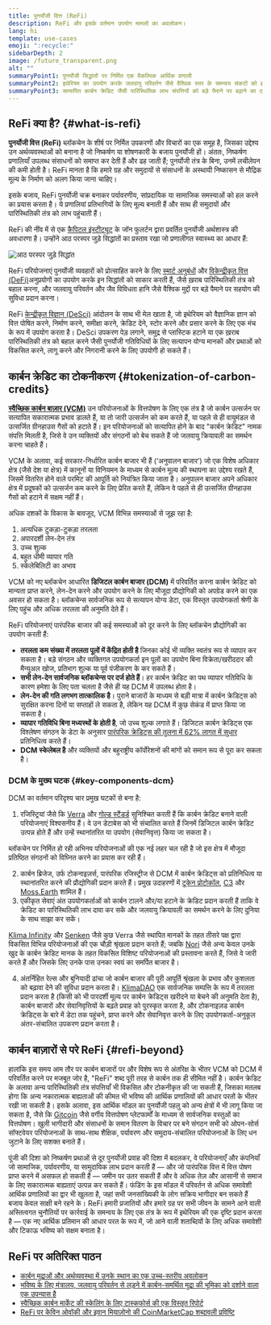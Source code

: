 ```yaml
---
title: पुनर्योजी वित्त (ReFi)
description: ReFi और इसके वर्तमान उपयोग मामलों का अवलोकन।
lang: hi
template: use-cases
emoji: ":recycle:"
sidebarDepth: 2
image: /future_transparent.png
alt: ""
summaryPoint1: पुनर्योजी सिद्धांतों पर निर्मित एक वैकल्पिक आर्थिक प्रणाली
summaryPoint2: इथेरियम का उपयोग करके जलवायु परिवर्तन जैसे वैश्विक स्तर के समन्वय संकटों को हल करने का प्रयास
summaryPoint3: सत्यापित कार्बन क्रेडिट जैसी पारिस्थितिक लाभ संपत्तियों को बड़े पैमाने पर बढ़ाने का एक उपकरण
---
```


## ReFi क्या है? \{#what-is-refi}

**पुनर्योजी वित्त (ReFi)** ब्लॉकचेन के शीर्ष पर निर्मित उपकरणों और विचारों का एक समूह है, जिसका उद्देश्य उन अर्थव्यवस्थाओं को बनाना है जो निष्कर्षण या शोषणकारी के बजाय पुनर्योजी हों। अंततः, निष्कर्षण प्रणालियाँ उपलब्ध संसाधनों को समाप्त कर देती हैं और ढह जाती हैं; पुनर्योजी तंत्र के बिना, उनमें लचीलेपन की कमी होती है। ReFi मानता है कि हमारे ग्रह और समुदायों से संसाधनों के अस्थायी निष्कासन से मौद्रिक मूल्य के निर्माण को अलग किया जाना चाहिए।

इसके बजाय, ReFi पुनर्योजी चक्र बनाकर पर्यावरणीय, सांप्रदायिक या सामाजिक समस्याओं को हल करने का प्रयास करता है। ये प्रणालियां प्रतिभागियों के लिए मूल्य बनाती हैं और साथ ही समुदायों और पारिस्थितिकी तंत्र को लाभ पहुंचाती हैं।

ReFi की नींव में से एक [कैपिटल इंस्टीट्यूट](https://capitalinstitute.org) के जॉन फुलर्टन द्वारा प्रवर्तित पुनर्योजी अर्थशास्त्र की अवधारणा है। उन्होंने आठ परस्पर जुड़े सिद्धांतों का प्रस्ताव रखा जो प्रणालीगत स्वास्थ्य का आधार हैं:

![आठ परस्पर जुड़े सिद्धांत](./refi-regenerative-economy-diagram.png)

ReFi परियोजनाएं पुनर्योजी व्यवहारों को प्रोत्साहित करने के लिए [स्मार्ट अनुबंधों](/developers/docs/smart-contracts/) और [विकेन्द्रीकृत वित्त (DeFi)](/defi/)अनुप्रयोगों का उपयोग करके इन सिद्धांतों को साकार करती हैं, जैसे ख़राब पारिस्थितिकी तंत्र को बहाल करना, और जलवायु परिवर्तन और जैव विविधता हानि जैसे वैश्विक मुद्दों पर बड़े पैमाने पर सहयोग की सुविधा प्रदान करना।

ReFi [केन्द्रीकृत विज्ञान (DeSci)](/desci/) आंदोलन के साथ भी मेल खाता है, जो इथेरियम को वैज्ञानिक ज्ञान को वित्त पोषित करने, निर्माण करने, समीक्षा करने, क्रेडिट देने, स्टोर करने और प्रसार करने के लिए एक मंच के रूप में उपयोग करता है। DeSci उपकरण पेड़ लगाने, समुद्र से प्लास्टिक हटाने या एक ख़राब पारिस्थितिकी तंत्र को बहाल करने जैसी पुनर्योजी गतिविधियों के लिए सत्यापन योग्य मानकों और प्रथाओं को विकसित करने, लागू करने और निगरानी करने के लिए उपयोगी हो सकते हैं।

## कार्बन क्रेडिट का टोकनीकरण \{#tokenization-of-carbon-credits}

**[स्वैच्छिक कार्बन बाज़ार (VCM)](https://climatefocus.com/so-what-voluntary-carbon-market-exactly/)** उन परियोजनाओं के वित्तपोषण के लिए एक तंत्र है जो कार्बन उत्सर्जन पर सत्यापित सकारात्मक प्रभाव डालते हैं, या तो जारी उत्सर्जन को कम करते हैं, या पहले से ही वायुमंडल से उत्सर्जित ग्रीनहाउस गैसों को हटाते हैं। इन परियोजनाओं को सत्यापित होने के बाद "कार्बन क्रेडिट" नामक संपत्ति मिलती है, जिसे वे उन व्यक्तियों और संगठनों को बेच सकते हैं जो जलवायु क्रियावली का समर्थन करना चाहते हैं।

VCM के अलावा, कई सरकार-निर्धारित कार्बन बाजार भी हैं (‘अनुपालन बाजार’) जो एक विशेष अधिकार क्षेत्र (जैसे देश या क्षेत्र) में कानूनों या विनियमन के माध्यम से कार्बन मूल्य की स्थापना का उद्देश्य रखते हैं, जिसमें वितरित होने वाले परमिट की आपूर्ति को नियंत्रित किया जाता है। अनुपालन बाजार अपने अधिकार क्षेत्र में प्रदूषकों को उत्सर्जन कम करने के लिए प्रेरित करते हैं, लेकिन वे पहले से ही उत्सर्जित ग्रीनहाउस गैसों को हटाने में सक्षम नहीं हैं।

अधिक दशकों के विकास के बावजूद, VCM विभिन्न समस्याओं से जूझ रहा है:

1. अत्यधिक टुकड़ा-टुकड़ा तरलता
2. अपारदर्शी लेन-देन तंत्र
3. उच्च शुल्क
4. बहुत धीमी व्यापार गति
5. स्केलेबिलिटी का अभाव

VCM को नए ब्लॉकचेन आधारित **डिजिटल कार्बन बाजार (DCM)** में परिवर्तित करना कार्बन क्रेडिट को मान्यता प्राप्त करने, लेन-देन करने और उपयोग करने के लिए मौजूदा प्रौद्योगिकी को अपग्रेड करने का एक अवसर हो सकता है। ब्लॉकचेन्स सार्वजनिक रूप से सत्यापन योग्य डेटा, एक विस्तृत उपयोगकर्ता श्रेणी के लिए पहुंच और अधिक तरलता की अनुमति देते हैं।

ReFi परियोजनाएं पारंपरिक बाजार की कई समस्याओं को दूर करने के लिए ब्लॉकचेन प्रौद्योगिकी का उपयोग करती हैं:

- **तरलता कम संख्या में तरलता पूलों में केंद्रित होती है** जिनका कोई भी व्यक्ति स्वतंत्र रूप से व्यापार कर सकता है। बड़े संगठन और व्यक्तिगत उपयोगकर्ता इन पूलों का उपयोग बिना विक्रेता/खरीददार की मैन्युअल खोज, प्रतिभाग शुल्क या पूर्व पंजीकरण के कर सकते हैं।
- **सभी लेन-देन सार्वजनिक ब्लॉकचेन्स पर दर्ज होते हैं**। हर कार्बन क्रेडिट का पथ व्यापार गतिविधि के कारण हमेशा के लिए पता चलता है जैसे ही यह DCM में उपलब्ध होता है।
- **लेन-देन की गति लगभग तात्कालिक है**। पुराने बाजारों के माध्यम से बड़ी मात्रा में कार्बन क्रेडिट्स को सुरक्षित करना दिनों या सप्ताहों ले सकता है, लेकिन यह DCM में कुछ सेकंड में प्राप्त किया जा सकता है।
- **व्यापार गतिविधि बिना मध्यस्थों के होती है**, जो उच्च शुल्क लगाते हैं। डिजिटल कार्बन क्रेडिट्स एक विश्लेषण संगठन के डेटा के अनुसार [पारंपरिक क्रेडिट्स की तुलना में 62% लागत में सुधार](https://www.klimadao.finance/blog/klimadao-analysis-of-the-base-carbon-tonne) प्रतिनिधित्व करते हैं।
- **DCM स्केलेबल है** और व्यक्तियों और बहुराष्ट्रीय कॉर्पोरेशनों की मांगों को समान रूप से पूरा कर सकता है।

### DCM के मुख्य घटक \{#key-components-dcm}

DCM का वर्तमान परिदृश्य चार प्रमुख घटकों से बना है:

1. रजिस्ट्रियां जैसे कि [Verra](https://verra.org/project/vcs-program/registry-system/) और [गोल्ड स्टैंडर्ड](https://www.goldstandard.org/) सुनिश्चित करती हैं कि कार्बन क्रेडिट बनाने वाली परियोजनाएं विश्वसनीय हैं। वे उन डेटाबेस को भी संचालित करते हैं जिनमें डिजिटल कार्बन क्रेडिट उत्पन्न होते हैं और उन्हें स्थानांतरित या उपयोग (सेवानिवृत्त) किया जा सकता है।

ब्लॉकचेन पर निर्मित हो रही अभिनव परियोजनाओं की एक नई लहर चल रही है जो इस क्षेत्र में मौजूदा प्रतिष्ठित संगठनों को विघ्नित करने का प्रयास कर रही हैं।

2. कार्बन ब्रिजेज, उर्फ टोकनाइज़र्स, पारंपरिक रजिस्ट्रीज से DCM में कार्बन क्रेडिट्स को प्रतिनिधित्व या स्थानांतरित करने की प्रौद्योगिकी प्रदान करते हैं। प्रमुख उदाहरणों में [टूकेन प्रोटोकॉल](https://toucan.earth/), [C3](https://c3.app/) और [Moss.Earth](https://moss.earth/) शामिल हैं।
3. एकीकृत सेवाएं अंत उपयोगकर्ताओं को कार्बन टालने और/या हटाने के क्रेडिट प्रदान करती हैं ताकि वे क्रेडिट का पारिस्थितिकी लाभ दावा कर सकें और जलवायु क्रियावली का समर्थन करने के लिए दुनिया के साथ साझा कर सकें।

[Klima Infinity](https://www.klimadao.finance/infinity) और [Senken](https://senken.io/) जैसे कुछ Verra जैसे स्थापित मानकों के तहत तीसरे पक्ष द्वारा विकसित विभिन्न परियोजनाओं की एक चौड़ी श्रृंखला प्रदान करते हैं; जबकि [Nori](https://nori.com/) जैसे अन्य केवल उनके खुद के कार्बन क्रेडिट मानक के तहत विकसित विशिष्ट परियोजनाओं की प्रस्तावना करते हैं, जिसे वे जारी करते हैं और जिसके लिए उनके पास उनका स्वयं का समर्पित बाजार है।

4. अंतर्निहित रेल्स और बुनियादी ढांचा जो कार्बन बाजार की पूरी आपूर्ति श्रृंखला के प्रभाव और कुशलता को बढ़ावा देने की सुविधा प्रदान करता है। [KlimaDAO](http://klimadao.finance/) एक सार्वजनिक सम्पत्ति के रूप में तरलता प्रदान करता है (किसी को भी पारदर्शी मूल्य पर कार्बन क्रेडिट्स खरीदने या बेचने की अनुमति देता है), कार्बन बाजारों और सेवानिवृत्तियों के बढ़ते प्रवाह को पुरस्कृत करता है, और टोकनाइज़ड कार्बन क्रेडिट्स के बारे में डेटा तक पहुंचने, प्राप्त करने और सेवानिवृत्त करने के लिए उपयोगकर्ता-अनुकूल अंतर-संचालित उपकरण प्रदान करता है।

## कार्बन बाज़ारों से परे ReFi \{#refi-beyond}

हालांकि इस समय आम तौर पर कार्बन बाजारों पर और विशेष रूप से अंतरिक्ष के भीतर VCM को DCM में परिवर्तित करने पर मजबूत जोर है, "ReFi" शब्द पूरी तरह से कार्बन तक ही सीमित नहीं है। कार्बन क्रेडिट के अलावा अन्य पारिस्थितिकी तंत्र संपत्तियाँ भी विकसित और टोकनीकृत की जा सकती हैं, जिसका मतलब होगा कि अन्य नकारात्मक बाह्यताओं की कीमत भी भविष्य की आर्थिक प्रणालियों की आधार परतों के भीतर रखी जा सकती है। इसके अलावा, इस आर्थिक मॉडल का पुनर्योजी पहलु को अन्य क्षेत्रों में भी लागू किया जा सकता है, जैसे कि [Gitcoin](https://gitcoin.co/) जैसे वर्गीय वित्तपोषण प्लेटफार्मों के माध्यम से सार्वजनिक वस्तुओं का वित्तपोषण। खुली भागीदारी और संसाधनों के समान वितरण के विचार पर बने संगठन सभी को ओपन-सोर्स सॉफ्टवेयर परियोजनाओं के साथ-साथ शैक्षिक, पर्यावरण और समुदाय-संचालित परियोजनाओं के लिए धन जुटाने के लिए सशक्त बनाते हैं।

पूंजी की दिशा को निष्कर्षण प्रथाओं से दूर पुनर्योजी प्रवाह की दिशा में बदलकर, वे परियोजनाएँ और कंपनियाँ जो सामाजिक, पर्यावरणीय, या सामुदायिक लाभ प्रदान करती हैं — और जो पारंपरिक वित्त में वित्त पोषण प्राप्त करने में असफल हो सकती हैं — जमीन पर उतर सकती हैं और वे अधिक तेज़ और आसानी से समाज के लिए सकारात्मक बाह्यताएं उत्पन्न कर सकते हैं। फंडिंग के इस मॉडल में परिवर्तन से अधिक समावेशी आर्थिक प्रणालियों का द्वार भी खुलता है, जहां सभी जनसांख्यिकी के लोग सक्रिय भागीदार बन सकते हैं बजाय केवल साक्षी बने रहने के। ReFi हमारी प्रजातियों और हमारे ग्रह पर सभी जीवन के सामने आने वाली अस्तित्वगत चुनौतियों पर कार्रवाई के समन्वय के लिए एक तंत्र के रूप में इथेरियम की एक दृष्टि प्रदान करता है — एक नए आर्थिक प्रतिमान की आधार परत के रूप में, जो आने वाली शताब्दियों के लिए अधिक समावेशी और टिकाऊ भविष्य को सक्षम बनाता है।

## ReFi पर अतिरिक्त पाठन

- [कार्बन मुद्राओं और अर्थव्यवस्था में उनके स्थान का एक उच्च-स्तरीय अवलोकन](https://www.klimadao.finance/blog/the-vision-of-a-carbon-currency)
- [भविष्य के लिए मंत्रालय, जलवायु परिवर्तन से लड़ने में कार्बन-समर्थित मुद्रा की भूमिका को दर्शाने वाला एक उपन्यास है](https://en.wikipedia.org/wiki/The_Ministry_for_the_Future)
- [स्वैच्छिक कार्बन मार्केट की स्केलिंग के लिए टास्कफोर्स की एक विस्तृत रिपोर्ट](https://www.iif.com/Portals/1/Files/TSVCM_Report.pdf)
- [ReFi पर केविन ओवॉकी और इवान मियाज़ोनो की CoinMarketCap शब्दावली प्रविष्टि](https://coinmarketcap.com/alexandria/glossary/regenerative-finance-refi)

